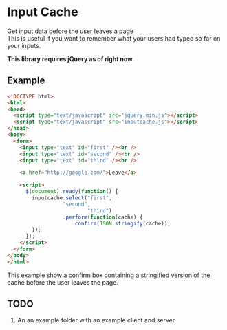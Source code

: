 # Input Cache
Get input data before the user leaves a page   
This is useful if you want to remember what your users had typed so far on your inputs.   

**This library requires jQuery as of right now**

## Example

```html
<!DOCTYPE html>
<html>
<head>
  <script type="text/javascript" src="jquery.min.js"></script>
  <script type="text/javascript" src="inputcache.js"></script>
</head>
<body>
  <form>
    <input type="text" id="first" /><br />
    <input type="text" id="second" /><br />
    <input type="text" id="third" /><br />

    <a href="http://google.com/">Leave</a>

    <script>
      $(document).ready(function() {
        inputcache.select("first",
                  "second",
                          "third")
                  .perform(function(cache) {
                      confirm(JSON.stringify(cache));
        });
      });
    </script>
  </form>
</body>
</html>
```

This example show a confirm box containing a stringified version of the cache before the user leaves the page.

## TODO
1. An an example folder with an example client and server
